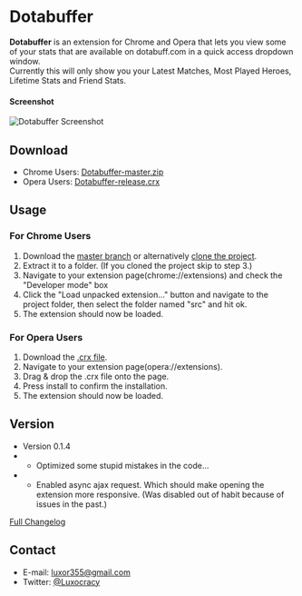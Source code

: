 Dotabuffer
==========
**Dotabuffer** is an extension for Chrome and Opera that lets you view some of your stats that are available on dotabuff.com in a quick access dropdown window.  
Currently this will only show you your Latest Matches, Most Played Heroes, Lifetime Stats and Friend Stats.

#### Screenshot
![Dotabuffer Screenshot](http://i.imgur.com/RjBEMHk.png "Dotabuffer Dropdown Screenshot")

## Download
* Chrome Users: [Dotabuffer-master.zip](https://github.com/luxocracy/dotabuffer/archive/master.zip)
* Opera Users: [Dotabuffer-release.crx](https://github.com/Luxocracy/Dotabuffer/blob/master/Dotabuffer-release.crx?raw=true)

## Usage
### For Chrome Users
1. Download the [master branch](https://github.com/luxocracy/dotabuffer/archive/master.zip) or alternatively [clone the project](github-windows://openRepo/https://github.com/Luxocracy/Dotabuffer).
2. Extract it to a folder. (If you cloned the project skip to step 3.)
3. Navigate to your extension page(chrome://extensions) and check the "Developer mode" box
4. Click the "Load unpacked extension..." button and navigate to the project folder, then select the folder named "src" and hit ok.
5. The extension should now be loaded.

### For Opera Users
1. Download the [.crx file](https://github.com/Luxocracy/Dotabuffer/blob/master/Dotabuffer%20-release.crx?raw=true).
2. Navigate to your extension page(opera://extensions).
3. Drag & drop the .crx file onto the page.
4. Press install to confirm the installation.  
5. The extension should now be loaded.

## Version 
* Version 0.1.4
* - Optimized some stupid mistakes in the code...
* - Enabled async ajax request. Which should make opening the extension more responsive. (Was disabled out of habit because of issues in the past.)

[Full Changelog](https://github.com/Luxocracy/Dotabuffer/blob/master/src/Changelog.txt)

## Contact
* E-mail: luxor355@gmail.com
* Twitter: [@Luxocracy](https://twitter.com/luxocracy "Luxocracy on twitter")

